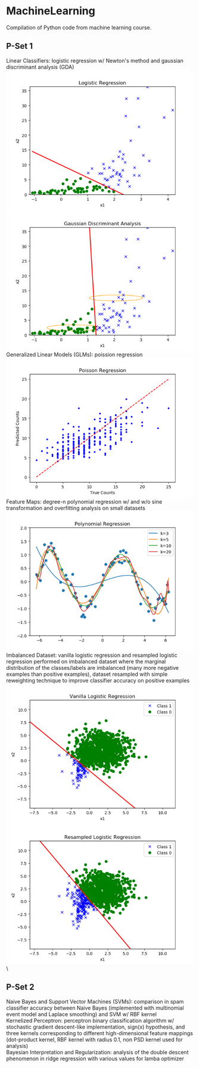 # MachineLearning
Compilation of Python code from machine learning course.

P-Set 1
--------
Linear Classifiers: logistic regression w/ Newton's method and gaussian
    discriminant analysis (GDA)\
    ![Logistic Regression](pset1/graphs/logreg1.png) \
    ![GDA](pset1/graphs/gda1.png) \
Generalized Linear Models (GLMs): poission regression\
    ![Poisson Regression](pset1/graphs/poisson.png) \
Feature Maps: degree-n polynomial regression w/ and w/o sine transformation
    and overfitting analysis on small datasets\
    ![Polynomial Regression](pset1/graphs/polyreg2.png) \
Imbalanced Dataset: vanilla logistic regression and resampled logistic regression
    performed on imbalanced dataset where the marginal distribution of the
    classes/labels are imbalanced (many more negative examples than positive
    examples), dataset resampled with simple reweighting technique to improve
    classifier accuracy on positive examples
    ![Vanilla Logistic Regression](pset1/graphs/logreg_vanilla.png) \
    ![Resampled Logistic Regression](pset1/graphs/logreg_resample.png) \
                  
P-Set 2
--------
Naive Bayes and Support Vector Machines (SVMs): comparison in spam classifier
    accuracy between Naive Bayes (implemented with multinomial event model and
    Laplace smoothing) and SVM w/ RBF kernel\
Kernelized Perceptron: perceptron binary classification algorithm w/ stochastic
    gradient descent-like implementation, sign(x) hypothesis, and three kernels
    corresponding to different high-dimensional feature mappings (dot-product
    kernel, RBF kernel with radius 0.1, non PSD kernel used for analysis)\
Bayesian Interpretation and Regularization: analysis of the double descent
    phenomenon in ridge regression with various values for lamba optimizer
